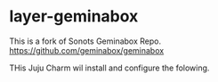 # layer-geminabox
This is a fork of Sonots Geminabox Repo. 
https://github.com/geminabox/geminabox

THis Juju Charm wil install and configure the folowing.
